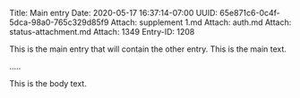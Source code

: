 Title: Main entry
Date: 2020-05-17 16:37:14-07:00
UUID: 65e871c6-0c4f-5dca-98a0-765c329d85f9
Attach: supplement 1.md
Attach: auth.md
Attach: status-attachment.md
Attach: 1349
Entry-ID: 1208

This is the main entry that will contain the other entry. This is the main text.

.....

This is the body text.
